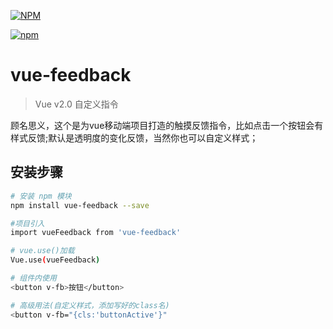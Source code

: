 
[![NPM](https://nodei.co/npm/vue-feedback.png)](https://nodei.co/npm/vue-feedback)

[![npm](https://img.shields.io/npm/dm/vue-feedback.svg)]()


# vue-feedback

> Vue v2.0 自定义指令

顾名思义，这个是为vue移动端项目打造的触摸反馈指令，比如点击一个按钮会有样式反馈;默认是透明度的变化反馈，当然你也可以自定义样式；

## 安装步骤

``` bash
# 安装 npm 模块
npm install vue-feedback --save

#项目引入
import vueFeedback from 'vue-feedback'

# vue.use()加载
Vue.use(vueFeedback)

# 组件内使用
<button v-fb>按钮</button>

# 高级用法(自定义样式，添加写好的class名)
<button v-fb="{cls:'buttonActive'}"

```
